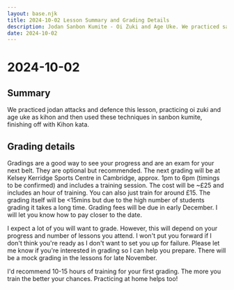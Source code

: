 ```yaml
---
layout: base.njk
title: 2024-10-02 Lesson Summary and Grading Details
description: Jodan Sanbon Kumite - Oi Zuki and Age Uke. We practiced sanbon kumite - attacking and defending 3 consecutive stepping punches with rising and outside block
date: 2024-10-02
---
```

# 2024-10-02

## Summary

We practiced jodan attacks and defence this lesson, practicing oi zuki and age uke as kihon and then used these techniques in sanbon kumite, finishing off with Kihon kata.

## Grading details

Gradings are a good way to see your progress and are an exam for your next belt. They are optional but recommended. The next grading will be at Kelsey Kerridge Sports Centre in Cambridge, approx. 1pm to 6pm (timings to be confirmed) and includes a training session. The cost will be ~£25 and includes an hour of training. You can also just train for around £15. The grading itself will be <15mins but due to the high number of students grading it takes a long time.  Grading fees will be due in early December. I will let you know how to pay closer to the date.

I expect a lot of you will want to grade. However, this will depend on your progress and number of lessons you attend. I won't put you forward if I don't think you're ready as I don't want to set you up for failure. Please let me know if you're interested in grading so I can help you prepare. There will be a mock grading in the lessons for late November.

I'd recommend 10-15 hours of training for your first grading. The more you train the better your chances. Practicing at home helps too!
